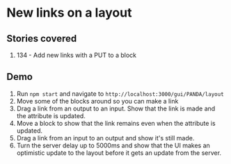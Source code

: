 # New links on a layout

## Stories covered
1. 134 - Add new links with a PUT to a block

## Demo
1. Run `npm start` and navigate to `http://localhost:3000/gui/PANDA/layout`
1. Move some of the blocks around so you can make a link
1. Drag a link from an output to an input. Show that the link is made and the attribute is updated.
1. Move a block to show that the link remains even when the attribute is updated.
1. Drag a link from an input to an output and show it's still made.
1. Turn the server delay up to 5000ms and show that the UI makes an optimistic update to the layout before it gets an update from the server.